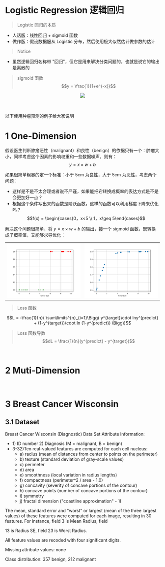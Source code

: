 &emsp; 
# Logistic Regression 逻辑回归

>Logistic 回归的本质
- 人话版：线性回归 + sigmoid 函数
- 做作版：假设数据服从 Logistic 分布，然后使用极大似然估计做参数的估计
>Notice
- 虽然逻辑回归名称带 "回归"，但它是用来解决分类问题的，也就是说它的输出是离散的

>sigmoid 函数
$$y = \frac{1}{1+e^{-x}}$$
<div align=center>
    <image src='imgs/sigmoid.png'width=300>
</div>

&emsp;

以下使用肿瘤预测的例子给大家说明
# 1 One-Dimension
假设医生判断肿瘤恶性（malignant）和良性（benign）的依据只有一个：肿瘤大小，同样考虑这个因素的影响权重和一些数据噪声，则有：
$$y = x\times w + b$$

如果很简单粗暴的定一个标准：小于 5cm 为良性，大于 5cm 为恶性，考虑两个问题：
- 这样是不是不太合理或者说不严谨，如果能把它转换成概率的表达方式是不是会更加好一点？
- 根据这个条件写出来的函数是阶跃函数，这样的函数可以利用梯度下降来优化吗？
$$f(x) = \begin{cases}0，x<5 \\ 1，x\geq 5\end{cases}$$

解决这个问题很简单，将 $y = x\times w + b$ 的输出，接一个 sigmoid 函数，既转换成了概率值，又能够求导优化：
<table><tr>
    <td><img src="imgs/tumor-raw.png" border=0></td>
    <td><img src="imgs/tumor-sigmoid.png" border=0></td>
</tr></table>


>Loss 函数

$$L = -\frac{1}{n}(
    \sum\limits^{n}_{i=1}\Bigg(
        y^{target}\cdot lny^{predict} + (1-y^{target})\cdot ln (1-y^{predict})
        \Bigg))$$

>Loss 函数导数
$$dL = \frac{1}{n}(y^{predict} - y^{target})$$


&emsp;
# 2 Muti-Dimension


&emsp;
# 3 Breast Cancer Wisconsin
## 3.1 Dataset
Breast Cancer Wisconsin (Diagnostic) Data Set Attribute Information:

- 1\) ID number 2) Diagnosis (M = malignant, B = benign)
- 3-32)Ten real-valued features are computed for each cell nucleus:
    - a) radius (mean of distances from center to points on the perimeter) 
    - b) texture (standard deviation of gray-scale values)
    - c) perimeter
    - d) area
    - e) smoothness (local variation in radius lengths)
    - f) compactness (perimeter^2 / area - 1.0)
    - g) concavity (severity of concave portions of the contour)
    - h) concave points (number of concave portions of the contour)
    - i) symmetry
    - j) fractal dimension ("coastline approximation" - 1)

The mean, standard error and "worst" or largest (mean of the three
largest values) of these features were computed for each image,
resulting in 30 features. For instance, field 3 is Mean Radius, field

13 is Radius SE, field 23 is Worst Radius.

All feature values are recoded with four significant digits.

Missing attribute values: none

Class distribution: 357 benign, 212 malignant






